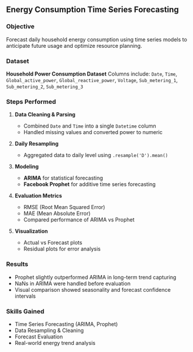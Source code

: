 ## Energy Consumption Time Series Forecasting

### Objective

Forecast daily household energy consumption using time series models to anticipate future usage and optimize resource planning.

### Dataset

**Household Power Consumption Dataset**
Columns include:
`Date`, `Time`, `Global_active_power`, `Global_reactive_power`, `Voltage`, `Sub_metering_1`, `Sub_metering_2`, `Sub_metering_3`

### Steps Performed

1. **Data Cleaning & Parsing**

   * Combined `Date` and `Time` into a single `Datetime` column
   * Handled missing values and converted power to numeric

2. **Daily Resampling**

   * Aggregated data to daily level using `.resample('D').mean()`

3. **Modeling**

   * **ARIMA** for statistical forecasting
   * **Facebook Prophet** for additive time series forecasting

4. **Evaluation Metrics**

   * RMSE (Root Mean Squared Error)
   * MAE (Mean Absolute Error)
   * Compared performance of ARIMA vs Prophet

5. **Visualization**

   * Actual vs Forecast plots
   * Residual plots for error analysis

### Results

* Prophet slightly outperformed ARIMA in long-term trend capturing
* NaNs in ARIMA were handled before evaluation
* Visual comparison showed seasonality and forecast confidence intervals

### Skills Gained

* Time Series Forecasting (ARIMA, Prophet)
* Data Resampling & Cleaning
* Forecast Evaluation
* Real-world energy trend analysis

